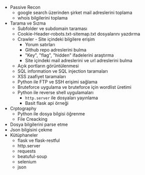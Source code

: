 - Passive Recon
    - google search üzerinden şirket mail adreslerini toplama
    - whois bilgilerini toplama
- Tarama ve Sızma
    - Subfolder ve subdomain taraması
    - Cookie-Header-robots.txt-sitemap.txt dosyalarını yazdırma
    - Crawler - Site içindeki bilgilere erişim
        - Yorum satırları
        - Github repo adreslerini bulma
        - "Key", "flag", "hidden" ifadelerini araştırma
        - Site içindeki mail adreslerini ve url adreslerini bulma
    - Açık portların görüntülenmesi
    - SQL information ve SQL injection taramaları
    - XSS zaafiyet taramaları
    - Python ile FTP ve SSH erişimi sağlama
    - Bruteforce uygulama ve bruteforce için wordlist üretimi
    - Python ile reverse shell uygulamaları
        - `http.server` ile dosyaları yayınlama
        - Basit flask api örneği
- Crptography
    - Python ile dosya bilgisi öğrenme
    - File Creacking
- Dosya bilgilerini parse etme
- Json bilgisini çekme 
- Kütüphaneler
    - flask ve flask-restful
    - http.server
    - requests
    - beatuful-soup
    - selenium
    - json 

